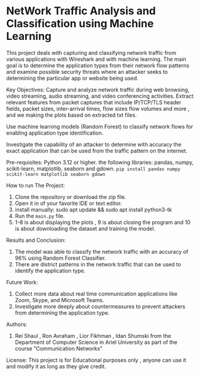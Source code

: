 NetWork Traffic Analysis and Classification using Machine Learning
===============================================================
This project deals with capturing and classifying network traffic from various applications with Wireshark and with machine
learning. The main goal is to determine the application types from their network flow patterns and
examine possible security threats where an attacker seeks to determining the particular app or website being used.

Key Objectives:
Capture and analyze network traffic during web browsing, video streaming, audio streaming, and video conferencing
activities.
Extract relevant features from packet captures that include IP/TCP/TLS header fields, packet sizes, inter-arrival times,
flow sizes flow volumes and more , and we making the plots based on extracted txt files. 

Use machine learning models (Random Forest) to classify network flows for enabling application type identification.

Investigate the capability of an attacker to determine with accuracy the exact application that can be used from the
traffic pattern on the internet.

Pre-requisites:
Python 3.12 or higher. 
the following libraries: pandas, numpy, scikit-learn, matplotlib, seaborn and gdown.
`pip install pandas numpy scikit-learn matplotlib seaborn gdown`

How to run The Project:
1. Clone the repository or download the zip file.
2. Open it in of your favorite IDE or text editor.
3. install manually:  sudo apt update && sudo apt install python3-tk
4. Run the `main.py` file.
5. 1-8 is about displaying the plots ,  9 is about closing the program and 10 is about downloading the dataset and 
    training the model.


Results and Conclusion:
1. The model was able to classify the network traffic with an accuracy of 96% using Random Forest Classifier.
2. There are district patterns in the network traffic that can be used to identify the application type.

Future Work:
1. Collect more data about real time communication applications like Zoom, Skype, and Microsoft Teams.
2. Investigate more deeply about countermeasures to prevent attackers from determining the application type.

Authors:
1. Rei Shaul ,  Ron Avraham , Lior Fikhman , Idan Shumski from the Department of Computer Science in Ariel University 
    as part of the course "Communication Networks"

License:
This project is for Educational purposes only , anyone can use it and modify it as long as they give credit.



